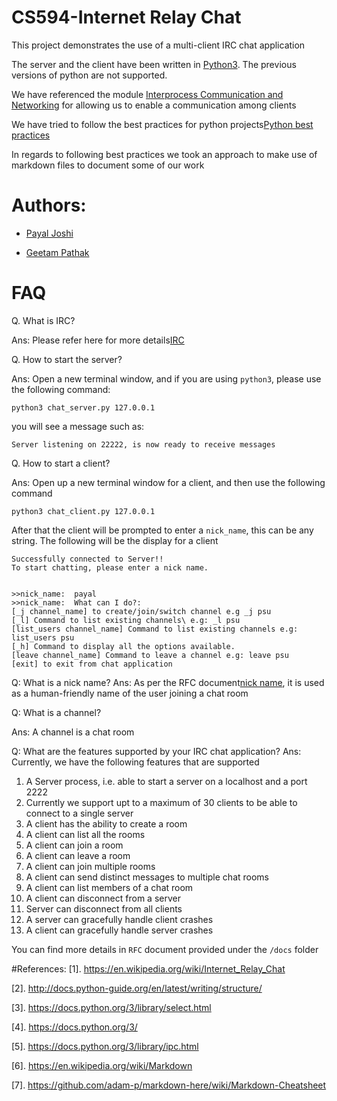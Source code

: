 # CS594-Internet Relay Chat
This project demonstrates the use of a multi-client IRC chat application

The server and the client have been written in [Python3](https://docs.python.org/3/). The previous versions of python
    are not supported.

We have referenced the module [Interprocess Communication and Networking](https://docs.python.org/3/library/ipc.html)
    for allowing us to enable a communication among clients 

We have tried to follow the best practices for python projects[Python best practices](http://docs.python-guide.org/en/latest/writing/structure/)

In regards to following best practices we took an approach to make use of markdown files to document some of our work

# Authors:
- [Payal Joshi](https://github.com/payaljoshi0189)

- [Geetam Pathak]()

# FAQ

Q. What is IRC?

Ans: Please refer here for more details[IRC](https://en.wikipedia.org/wiki/Internet_Relay_Chat)

Q. How to start the server?

Ans: Open a new terminal window, and if you are using `python3`, please use the following command:
```
python3 chat_server.py 127.0.0.1
```
you will see a message such as:
```
Server listening on 22222, is now ready to receive messages
```

Q. How to start a client?

Ans: Open up a new terminal window for a client, and then use the following command

```
python3 chat_client.py 127.0.0.1
```
After that the client will be prompted to enter a `nick_name`, this can be any string.
The following will be the display for a client
```
Successfully connected to Server!!
To start chatting, please enter a nick name.


>>nick_name:  payal
>>nick_name:  What can I do?:
[_j channel_name] to create/join/switch channel e.g _j psu
[_l] Command to list existing channels\ e.g: _l psu 
[list_users channel_name] Command to list existing channels e.g: list_users psu
[_h] Command to display all the options available.
[leave channel_name] Command to leave a channel e.g: leave psu
[exit] to exit from chat application
```

Q: What is a nick name?
Ans: As per the RFC document[nick name](https://tools.ietf.org/html/rfc7700), it is used as a human-friendly name
of the user joining a chat room

Q: What is a channel?

Ans: A channel is a chat room

Q: What are the features supported by your IRC chat application?
Ans: Currently, we have the following features that are supported
1. A Server process, i.e. able to start a server on a localhost and a port 2222
2. Currently we support upt to a maximum of 30 clients to be able to connect to a single server
3. A client has the ability to create a room
4. A client can list all the rooms
5. A client can join a room
6. A client can leave a room
7. A client can join multiple rooms
8. A client can send distinct messages to multiple chat rooms
9. A client can list members of a chat room
10. A client can disconnect from  a server
11. Server can disconnect from all clients
12. A server can gracefully handle client crashes
13. A client can gracefully handle server crashes    

You can find more details in `RFC` document provided under the `/docs` folder

#References:
[1]. https://en.wikipedia.org/wiki/Internet_Relay_Chat

[2]. http://docs.python-guide.org/en/latest/writing/structure/

[3]. https://docs.python.org/3/library/select.html

[4]. https://docs.python.org/3/

[5]. https://docs.python.org/3/library/ipc.html

[6]. https://en.wikipedia.org/wiki/Markdown

[7]. https://github.com/adam-p/markdown-here/wiki/Markdown-Cheatsheet
